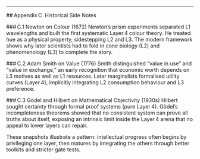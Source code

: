 ---

\## Appendix C  Historical Side Notes

\### C.1 Newton on Colour (1672)
Newton’s prism experiments separated L1 wavelengths and built the first systematic Layer 4 colour theory. He treated hue as a physical property, sidestepping L2 and L3. The modern framework shows why later scientists had to fold in cone biology (L2) and phenomenology (L3) to complete the story.

\### C.2 Adam Smith on Value (1776)
Smith distinguished “value in use” and “value in exchange,” an early recognition that economic worth depends on L3 motives as well as L1 resources. Later marginalists formalised utility curves (Layer 4), implicitly integrating L2 consumption behaviour and L3 preference.

\### C.3 Gödel and Hilbert on Mathematical Objectivity (1930s)
Hilbert sought certainty through formal proof systems (pure Layer 4). Gödel’s incompleteness theorems showed that no consistent system can prove all truths about itself, exposing an intrinsic limit inside the Layer 4 arena that no appeal to lower layers can repair.

These snapshots illustrate a pattern: intellectual progress often begins by privileging one layer, then matures by integrating the others through better toolkits and stricter gate tests. 